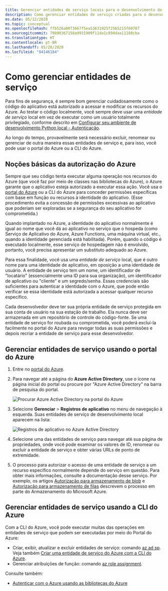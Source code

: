 ```yaml
---
title: Gerenciar entidades de serviço locais para o desenvolvimento do Azure
description: Como gerenciar entidades de serviço criadas para o desenvolvimento local usando o portal do Azure ou a CLI do Azure.
ms.date: 05/12/2020
ms.topic: conceptual
ms.openlocfilehash: ffb526a0073667f5ea53631925f2565215f60787
ms.sourcegitcommit: 79890367158a9931909f11da1c894daa11188cba
ms.translationtype: HT
ms.contentlocale: pt-BR
ms.lasthandoff: 05/28/2020
ms.locfileid: "84146184"
---
```

# <a name="how-to-manage-service-principals"></a>Como gerenciar entidades de serviço

Para fins de segurança, é sempre bom gerenciar cuidadosamente como o código do aplicativo está autorizado a acessar e modificar os recursos do Azure. Ao testar o código localmente, você sempre deve usar uma *entidade de serviço* local em vez de executar como um usuário totalmente privilegiado, conforme descrito em [Configurar seu ambiente de desenvolvimento Python local - Autenticação](configure-local-development-environment.md#configure-authentication).

Ao longo do tempo, provavelmente será necessário excluir, renomear ou gerenciar de outra maneira essas entidades de serviço e, para isso, você pode usar o portal do Azure ou a CLI do Azure.

## <a name="basics-of-azure-authorization"></a>Noções básicas da autorização do Azure

Sempre que seu código tenta executar alguma operação nos recursos do Azure (que você faz por meio de classes nas bibliotecas do Azure), o Azure garante que o aplicativo esteja autorizado a executar essa ação. Você usa o [portal do Azure](https://portal.azure.com) ou a CLI do Azure para conceder permissões específicas com base em função ou recursos à identidade do aplicativo. (Esse procedimento evita a concessão de permissões excessivas ao aplicativo que poderiam ser exploradas se a segurança do seu aplicativo for comprometida.)

Quando implantado no Azure, a identidade do aplicativo normalmente é igual ao nome que você dá ao aplicativo no serviço que o hospeda (como Serviço de Aplicativo do Azure, Azure Functions, uma máquina virtual, etc., quando a identidade gerenciada está habilitada). Porém, quando o código é executado localmente, esse serviço de hospedagem não é envolvido, portanto, você precisa apresentar um substituto adequado ao Azure.

Para essa finalidade, você usa uma *entidade de serviço* local, que é outro nome para uma identidade de aplicativo, em oposição a uma identidade de usuário. A entidade de serviço tem um nome, um identificador de "locatário" (essencialmente uma ID para sua organização), um identificador de aplicativo ou "cliente" e um segredo/senha. Essas credenciais são suficientes para autenticar a identidade com o Azure, que pode então verificar se essa identidade está autorizada a acessar qualquer recurso específico.

Cada desenvolvedor deve ter sua própria entidade de serviço protegida em sua conta de usuário na sua estação de trabalho. Ela nunca deve ser armazenada em um repositório de controle do código-fonte. Se uma entidade de serviço for roubada ou comprometida, você poderá excluí-la facilmente no portal do Azure para revogar todas as suas permissões e depois recriar a entidade de serviço para esse desenvolvedor.

## <a name="manage-service-principals-using-the-azure-portal"></a>Gerenciar entidades de serviço usando o portal do Azure

1. Entre no [portal do Azure](https://portal.azure.com).

1. Para navegar até a página do **Azure Active Directory**, use o ícone na página inicial do portal ou procure por "Azure Active Directory" na barra de pesquisa do portal.

    ![Procurar Azure Active Directory na portal do Azure](media/how-to-manage-service-principals/azure-ad-portal-search.png)

1. Selecione **Gerenciar** > **Registros de aplicativo** no menu de navegação à esquerda. Suas entidades de serviço de desenvolvimento local aparecem na lista:

    ![Registros de aplicativo no Azure Active Directory](media/how-to-manage-service-principals/azure-ad-app-registrations.png)

1. Selecione uma das entidades de serviço para navegar até sua página de propriedades, onde você pode examinar os valores de ID, renomear ou excluir a entidade de serviço e obter várias URLs de ponto de extremidade.

1. O processo para autorizar o acesso de uma entidade de serviço a um recurso específico normalmente depende do serviço em questão. Para obter mais informações, consulte a documentação desse serviço. Por exemplo, os artigos [Autorização para armazenamento de blob](/azure/storage/common/storage-auth-aad-rbac-portal) e [Autorização para armazenamento de filas](/azure/storage/common/storage-auth-aad-rbac-portal) descrevem o processo em parte do Armazenamento do Microsoft Azure.

## <a name="manage-service-principals-using-the-azure-cli"></a>Gerenciar entidades de serviço usando a CLI do Azure

Com a CLI do Azure, você pode executar muitas das operações em entidades de serviço que podem ser executadas por meio do Portal do Azure:

- Criar, exibir, atualizar e excluir entidades de serviço: comando [az ad sp](/cli/azure/ad/sp?view=azure-cli-latest). Veja também [Criar uma entidade de serviço do Azure com a CLI do Azure](/cli/azure/create-an-azure-service-principal-azure-cli?view=azure-cli-latest).
- Gerenciar atribuições de função: comando [az role assignment](/cli/azure/role/assignment?view=azure-cli-latest).

Consulte também:

- [Autenticar com o Azure usando as bibliotecas do Azure](azure-sdk-authenticate.md)

